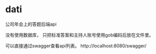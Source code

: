# dati
公司年会上的答题后端api

没有使用数据库， 只把标准答案和主持人账号使用gob编码后放在文件里。

可以直接通过swagger查看api列表。 
http://localhost:8080/swagger/
